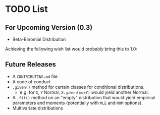 # TODO List

## For Upcoming Version (0.3)
* Beta-Binomial Distribution

Achieving the following wish list would probably bring this to 1.0:
## Future Releases
* A `CONTRIBUTING.md` file
* A code of conduct
* `.given()` method for certain classes for conditional distributions.
    - e.g. for `X`, `Y` Normal, `X.given(mu=Y)` would yield another Normal.
* A `.fit()` method on an "empty" distribution that would yield empirical parameters and moments (potentially with `MLE` and `MOM` options).
* Multivariate distributions

